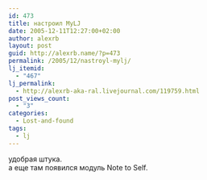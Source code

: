 ```yaml
---
id: 473
title: настроил MyLJ
date: 2005-12-11T12:27:00+02:00
author: alexrb
layout: post
guid: http://alexrb.name/?p=473
permalink: /2005/12/nastroyl-mylj/
lj_itemid:
  - "467"
lj_permalink:
  - http://alexrb-aka-ral.livejournal.com/119759.html
post_views_count:
  - "3"
categories:
  - Lost-and-found
tags:
  - lj
---
```

удобрая штука.  
а еще там появился модуль Note to Self.